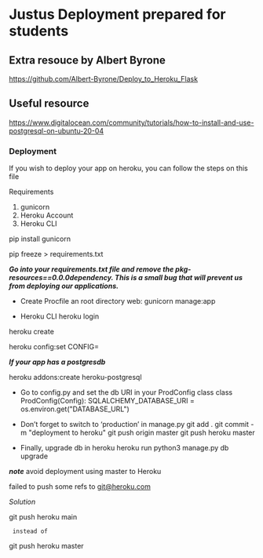 # Justus Deployment prepared for students

## Extra resouce by Albert Byrone
https://github.com/Albert-Byrone/Deploy_to_Heroku_Flask

## Useful resource

https://www.digitalocean.com/community/tutorials/how-to-install-and-use-postgresql-on-ubuntu-20-04

### Deployment
If you wish to deploy your app on heroku, you can follow the steps on this file

Requirements

1. gunicorn
2. Heroku Account
3. Heroku CLI

pip install gunicorn

pip freeze > requirements.txt


***Go into your _requirements.txt_ file and remove the pkg-resources==0.0.0dependency. This is a small bug that will prevent us from deploying our applications.***

* Create Procfile an root directory
web: gunicorn manage:app

* Heroku CLI
heroku login

heroku create <name-of-app>

heroku config:set CONFIG=<config-name>

***If your app has a postgresdb***

heroku addons:create heroku-postgresql


* Go to config.py and set the db URI in your ProdConfig class
class ProdConfig(Config):
    SQLALCHEMY_DATABASE_URI = os.environ.get("DATABASE_URL")
 
 
* Don’t forget to switch to ‘production’ in manage.py
git add .
git commit -m "deployment to heroku"
git push origin master
git push heroku master


* Finally, upgrade db in heroku
heroku run python3 manage.py db upgrade


***note***
avoid deployment using master to Heroku

failed to push some refs to git@heroku.com

*Solution*

git push heroku main

     instead of

git push heroku master